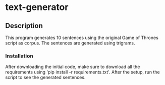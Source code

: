 # text-generator
## Description
This program generates 10 sentences using the original Game of Thrones script as corpus. The sentences are generated using trigrams.
### Installation
After downloading the initial code, make sure to download all the requirements using 'pip install -r requirements.txt'. After the setup, run the script to see the generated sentences.
